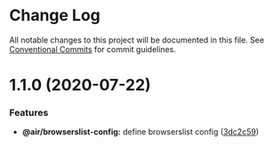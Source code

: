 # Change Log

All notable changes to this project will be documented in this file.
See [Conventional Commits](https://conventionalcommits.org) for commit guidelines.

# 1.1.0 (2020-07-22)


### Features

* **@air/browserslist-config:** define browserslist config ([3dc2c59](https://github.com/AirLabsTeam/web-core/commit/3dc2c59d9b87fba342b8e60fc2cde4bba274d24b))
